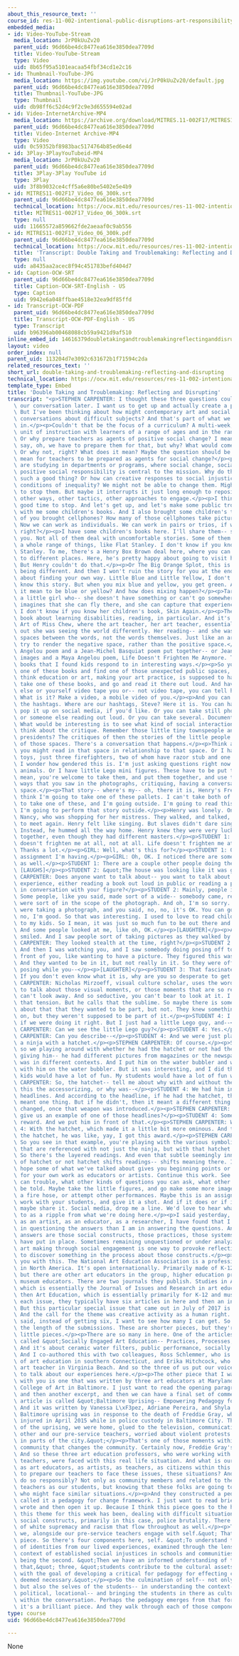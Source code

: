```yaml
---
about_this_resource_text: ''
course_id: res-11-002-intentional-public-disruptions-art-responsibility-and-pedagogy-fall-2017
embedded_media:
- id: Video-YouTube-Stream
  media_location: JrP0kUuZv20
  parent_uid: 96d66be4dc8477ea616e3850dea7709d
  title: Video-YouTube-Stream
  type: Video
  uid: 8b65f95a5101eacaa54fbf34cd1e2c16
- id: Thumbnail-YouTube-JPG
  media_location: https://img.youtube.com/vi/JrP0kUuZv20/default.jpg
  parent_uid: 96d66be4dc8477ea616e3850dea7709d
  title: Thumbnail-YouTube-JPG
  type: Thumbnail
  uid: db98ff6c52d4c9f2c9e3d655594e02ad
- id: Video-InternetArchive-MP4
  media_location: https://archive.org/download/MITRES.11-002F17/MITRES11-002F17_Video_06_300k.mp4
  parent_uid: 96d66be4dc8477ea616e3850dea7709d
  title: Video-Internet Archive-MP4
  type: Video
  uid: 0c59352bf8983bac5174764b85ed6e4d
- id: 3Play-3PlayYouTubeid-MP4
  media_location: JrP0kUuZv20
  parent_uid: 96d66be4dc8477ea616e3850dea7709d
  title: 3Play-3Play YouTube id
  type: 3Play
  uid: 3f8b9032ce4cff5a6e80be5402e5e4b9
- id: MITRES11-002F17_Video_06_300k.srt
  parent_uid: 96d66be4dc8477ea616e3850dea7709d
  technical_location: https://ocw.mit.edu/resources/res-11-002-intentional-public-disruptions-art-responsibility-and-pedagogy-fall-2017/videos/reflecting-and-disrupting/double-taking-and-troublemaking-reflecting-and-disrupting/MITRES11-002F17_Video_06_300k.srt
  title: MITRES11-002F17_Video_06_300k.srt
  type: null
  uid: 11665572a859662fde2aeaaf0c9ab556
- id: MITRES11-002F17_Video_06_300k.pdf
  parent_uid: 96d66be4dc8477ea616e3850dea7709d
  technical_location: https://ocw.mit.edu/resources/res-11-002-intentional-public-disruptions-art-responsibility-and-pedagogy-fall-2017/videos/reflecting-and-disrupting/double-taking-and-troublemaking-reflecting-and-disrupting/MITRES11-002F17_Video_06_300k.pdf
  title: 'Transcript: Double Taking and Troublemaking: Reflecting and Disrupting'
  type: null
  uid: a8435aa2acec8f94c451783befd404d7
- id: Caption-OCW-SRT
  parent_uid: 96d66be4dc8477ea616e3850dea7709d
  title: Caption-OCW-SRT-English - US
  type: Caption
  uid: 9942e6a048ffbae4518e32ea9df85ffd
- id: Transcript-OCW-PDF
  parent_uid: 96d66be4dc8477ea616e3850dea7709d
  title: Transcript-OCW-PDF-English - US
  type: Transcript
  uid: b96396ab00468088cb59a9421d9af510
inline_embed_id: 14616379doubletakingandtroublemakingreflectinganddisrupting32315305
layout: video
order_index: null
parent_uid: 113204d7e3092c631672b1f71594c2da
related_resources_text: ''
short_url: double-taking-and-troublemaking-reflecting-and-disrupting
technical_location: https://ocw.mit.edu/resources/res-11-002-intentional-public-disruptions-art-responsibility-and-pedagogy-fall-2017/videos/reflecting-and-disrupting/double-taking-and-troublemaking-reflecting-and-disrupting
template_type: Embed
title: 'Double Taking and Troublemaking: Reflecting and Disrupting'
transcript: "<p>STEPHEN CARPENTER: I thought these three questions could be part of\
  \ our conversation later. I want us to get up and actually create a public work.\
  \ But I've been thinking about how might contemporary art and social practice enable\
  \ conversations about difficult subjects? And that's part of what we're interested\
  \ in.</p><p>Couldn't that be the focus of a curriculum? A multi-week, a multi-session\
  \ unit of instruction with learners of a range of ages and in the range of spaces.\
  \ Or why prepare teachers as agents of positive social change? I mean, some people\
  \ say, oh, we have to prepare them for that, but why? What would come out of that?\
  \ Or why not, right? What does it mean? Maybe the question should be what does it\
  \ mean for teachers to be prepared as agents for social change?</p><p>Some of you\
  \ are studying in departments or programs, where social change, social activism,\
  \ positive social responsibility is central to the mission. Why do that? Is that\
  \ such a good thing? Or how can creative responses to social injustice interrupt\
  \ conditions of inequality? We might not be able to change them. Might not be able\
  \ to stop them. But maybe it interrupts it just long enough to reposition or find\
  \ other ways, other tactics, other approaches to engage.</p><p>I think this is a\
  \ good time to stop. And let's get up, and let's make some public trouble. I brought\
  \ with me some children's books. And I also brought some children's toys. How many\
  \ of you brought cellphones? How many of those cellphones take pictures? Oh, yeah.\
  \ Now we can work as individuals. We can work in pairs or trios, if we want. All\
  \ right?</p><p>I have some children's books here. I'll share them-- show these to\
  \ you. Not all of them deal with uncomfortable stories. Some of them do. There's\
  \ a whole range of things, like Flat Stanley. I don't know if you know of the Flat\
  \ Stanley. To me, there's a Henry Box Brown deal here, where you can mail individuals\
  \ to different places. Here, he's pretty happy about going to visit his family.\
  \ But Henry couldn't do that.</p><p>Or The Big Orange Splot, this is about one house\
  \ being different. And then I won't ruin the story for you at the end, but it's\
  \ about finding your own way. Little Blue and Little Yellow, I don't know if you\
  \ know this story. But when you mix blue and yellow, you get green. And what does\
  \ it mean to be blue or yellow? And how does mixing happen?</p><p>Tar Beach, about\
  \ a little girl who-- she doesn't have something or can't go somewhere. She just\
  \ imagines that she can fly there, and she can capture that experience. Bell Hooks--\
  \ I don't know if you know her children's book, Skin Again.</p><p>There's a wonderful\
  \ book about learning disabilities, reading, in particular. And it's called The\
  \ Art of Miss Chew, where the art teacher, her art teacher, essentially figured\
  \ out she was seeing the world differently. Her reading-- and she was reading the\
  \ spaces between the words, not the words themselves. Just like an artist might\
  \ try to render the negative space, rather than the positive space.</p><p>Or a Maya\
  \ Angelou poem and a Jean-Michel Basquiat poem put together-- or Jean-Michel Basquiat\
  \ images and a Maya Angelou poem, Life Doesn't Frighten Me Anymore. These are children's\
  \ books that I found kids respond to in interesting ways.</p><p>So you might choose\
  \ one of these books and find one of those unexpected public spaces, where you don't\
  \ think education or art, making your art practice, is supposed to happen. You could\
  \ take one of these books, and go and read it there out loud. And have somebody\
  \ else or yourself video tape you or-- not video tape, you can tell how old I am.\
  \ What is it? Make a video, a mobile video of you.</p><p>And you can put one of\
  \ the hashtags. Where are our hashtags, Steve? Here it is. You can hashtag it, and\
  \ pop it up on social media, if you'd like. Or you can take still photo of yourself\
  \ or someone else reading out loud. Or you can take several. Document that experience.\
  \ What would be interesting is to see what kind of social interaction happens. And\
  \ think about the critique. Remember those little tiny townspeople and the tiny\
  \ presidents? The critiques of then the stories of the little people and the stories\
  \ of those spaces. There's a conversation that happens.</p><p>Think about the story\
  \ you might read in that space in relationship to that space. Or I have these little\
  \ toys, just three firefighters, two of whom have razor stub and one has a mustache.\
  \ I wonder how gendered this is. I'm just asking questions right now. Or little\
  \ animals. Or I have little Lego mini figures. These have to be put together. I\
  \ mean, you're welcome to take them, and put them together, and use them in the\
  \ ways that you saw in the photographs, critiquing, having a conversation in a public\
  \ space.</p><p>That story-- where's my-- oh, there it is, Henry's Freedom Box. I\
  \ think I'm going to take one of these pallets. I can't take both of them. I'm going\
  \ to take one of these, and I'm going outside. I'm going to read this book outside.\
  \ I'm going to perform that story outside.</p><p>Henry was lonely. One day, he met\
  \ Nancy, who was shopping for her mistress. They walked, and talked, and agreed\
  \ to meet again. Henry felt like singing. But slaves didn't dare sing in the streets.\
  \ Instead, he hummed all the way home. Henry knew they were very lucky. They lived\
  \ together, even though they had different masters.</p><p>STUDENT 1: &quot;Life\
  \ doesn't frighten me at all, not at all. Life doesn't frighten me at all.&quot;\
  \ Thanks a lot.</p><p>GIRL: Well, what's this for?</p><p>STUDENT 1: Oh, it's a class\
  \ assignment I'm having.</p><p>GIRL: Oh, OK. I noticed there are some other people\
  \ as well.</p><p>STUDENT 1: There are a couple other people doing the same thing.</p><p>GIRL:\
  \ [LAUGHS]</p><p>STUDENT 2: &quot;The house was looking like it was green.&quot;</p><p>STEPHEN\
  \ CARPENTER: Does anyone want to talk about-- you want to talk about your own specific\
  \ experience, either reading a book out loud in public or reading a public space\
  \ in conversation with your figure?</p><p>STUDENT 2: Mainly, people ignored me.\
  \ Some people, like you said, made sort of a wide-- somebody came, realized they\
  \ were sort of in the scope of the photograph. And oh, I'm so sorry. Oh. And you\
  \ were taking a photograph, and you said, no, no, it's OK. You can go in. No, no,\
  \ no, I'm good. So that was interesting. I used to love to read children's books\
  \ to my kids. So I mean, it was just so much fun to be out there and showing everybody.\
  \ And some people looked at me, like oh, OK.</p><p>[LAUGHTER]</p><p>And some people\
  \ smiled. And I saw people sort of taking pictures as they walked by.</p><p>STEPHEN\
  \ CARPENTER: They looked stealth at the time, right?</p><p>STUDENT 2: [LAUGHS] Exactly.\
  \ And then I was watching you, and I saw somebody doing posing off to the side in\
  \ front of you, like wanting to have a picture. They figured this was some thing.\
  \ And they wanted to be in it, but not really in it. So they were off on the side,\
  \ posing while you--</p><p>[LAUGHTER]</p><p>STUDENT 3: That fascinates me, though.\
  \ If you don't even know what it is, why are you so desperate to get a picture?</p><p>STEPHEN\
  \ CARPENTER: Nicholas Mirzoeff, visual culture scholar, uses the word &quot;sublime&quot;\
  \ to talk about those visual moments, or those moments that are so repulsive, you\
  \ can't look away. And so seductive, you can't bear to look at it. I mean, it's\
  \ that tension. But he calls that the sublime. So maybe there is something sublime\
  \ about that that they wanted to be part, but not. They knew something was going\
  \ on, but they weren't supposed to be part of it.</p><p>STUDENT 4: I don't know\
  \ if we were doing it right. But I just had a little Lego guy, and--</p><p>STEPHEN\
  \ CARPENTER: Can we see the little Lego guy?</p><p>STUDENT 4: Yes.</p><p>STEPHEN\
  \ CARPENTER: Can you describe--</p><p>STUDENT 4: And we were just playing-- he is\
  \ a ninja with a hatchet.</p><p>STEPHEN CARPENTER: Of course.</p><p>STUDENT 4: And\
  \ so we playing around with whether he had the hatchet or not had the hatchet and\
  \ giving him-- he had different pictures from magazines or the newspaper. And he\
  \ was in different contexts. And I put him on the water bubbler and was playing\
  \ with him on the water bubbler. But it was interesting, and I did think that my\
  \ kids would have a lot of fun. My students would have a lot of fun with it.</p><p>STEPHEN\
  \ CARPENTER: So, the hatchet-- tell me about why with and without the hatchet? Is\
  \ this the accessorizing, or why was--</p><p>STUDENT 4: We had him in front of the\
  \ headlines. And according to the headline, if he had the hatchet, the headline\
  \ meant one thing. But if he didn't, then it meant a different thing. So that context\
  \ changed, once that weapon was introduced.</p><p>STEPHEN CARPENTER: OK, can you\
  \ give us an example of one of those headlines?</p><p>STUDENT 4: Someone won an\
  \ reward. And we put him in front of that.</p><p>STEPHEN CARPENTER: With the hatchet?</p><p>STUDENT\
  \ 4: With the hatchet, which made it a little bit more ominous. And then without\
  \ the hatchet, he was like, yay, I got this award.</p><p>STEPHEN CARPENTER: [LAUGHS]\
  \ So you see in that example, you're playing with the various symbolic meanings\
  \ that are referenced with not just the ninja, but with that hatchet and the text.\
  \ So there's the layered readings. And even that subtle seemingly innocuous change\
  \ of hatchet or not hatchet shifts readings-- shifts meaning there. It's very powerful.</p><p>I\
  \ hope some of what we've talked about gives you beginning points or places of departure\
  \ for your own work as educators or artists. Continue this work. See what else you\
  \ can trouble, what other kinds of questions you can ask, what other stories might\
  \ be told. Maybe take the little figures, and go make some more imagery. Maybe find\
  \ a fire hose, or attempt other performances. Maybe this is an assignment that would\
  \ work with your students, and give it a shot. And if it does or if it doesn't,\
  \ maybe share it. Social media, drop me a line. We'd love to hear what you're up\
  \ to as a ripple from what we're doing here.</p><p>I said yesterday, and last week,\
  \ as an artist, as an educator, as a researcher, I have found that I'm more interested\
  \ in questioning the answers than I am in answering the questions. And for me, the\
  \ answers are those social constructs, those practices, those systems that people\
  \ have put in place. Sometimes remaining unquestioned or under analyzed. And maybe\
  \ art making through social engagement is one way to provoke reflection, hoping\
  \ to discover something in the process about those constructs.</p><p>I'll leave\
  \ you with this. The National Art Education Association is a professional organization\
  \ in North America. It's open internationally. Primarily made of K-12 art teachers,\
  \ but there are other art educators in the group, higher education professionals,\
  \ museum educators. There are two journals they publish. Studies in Art Education,\
  \ which is essentially the Journal of Issues and Research in art education. And\
  \ then Art Education, which is essentially primarily for K-12 and museum educators.</p><p>And\
  \ each issue, they typically have six articles in here and then an instruction resource.\
  \ But this particular special issue that came out in July of 2017 is a special issue.\
  \ And the call for the theme was creative activity as a human right. And the editor\
  \ said, instead of getting six, I want to see how many I can get. So he cut down\
  \ the length of the submissions. These are shorter pieces, but they're really potent\
  \ little pieces.</p><p>There are so many in here. One of the articles in here is\
  \ called &quot;Socially Engaged Art Education-- Practices, Processes, and Possibilities.&quot;\
  \ And it's about ceramic water filters, public performance, socially engaged art.\
  \ And I co-authored this with two colleagues, Ross Schlemmer, who is a professor\
  \ of art education in southern Connecticut, and Erika Hitchcock, who is a high school\
  \ art teacher in Virginia Beach. And so the three of us put our voices together\
  \ to talk about our experiences here.</p><p>The other piece that I wanted to share\
  \ with you is one that was written by three art educators at Maryland Institute\
  \ College of Art in Baltimore. I just want to read the opening paragraph to you\
  \ and then another excerpt, and then we can have a final set of comments. Their\
  \ article is called &quot;Baltimore Uprising-- Empowering Pedagogy for Change.&quot;\
  \ And it was written by Vanessa L\xF3pez, Adriane Pereira, and Shyla Rao.</p><p>&quot;The\
  \ Baltimore uprising was in response to the death of Freddie Gray, who was fatally\
  \ injured in April 2015 while in police custody in Baltimore City. The first evening\
  \ of the uprising, we were home, glued to the television, communicating with each\
  \ other and our pre-service teachers, worried about violent protests that were erupting\
  \ in parts of the city.&quot;</p><p>That's one of those moments within your own\
  \ community that changes the community. Certainly now, Freddie Gray's name is well-known.\
  \ And so these three art education professors, who were working with pre-service\
  \ teachers, were faced with this real life situation. And what is our responsibility,\
  \ as art educators, as artists, as teachers, as citizens within this community,\
  \ to prepare our teachers to face these issues, these situations? And how do we\
  \ do so responsibly? Not only as community members and related to them, to these\
  \ teachers as our students, but knowing that these folks are going to become teachers\
  \ who might face similar situations.</p><p>And they constructed a pedagogy. They\
  \ called it a pedagogy for change framework. I just want to read briefly what they\
  \ wrote and then open it up. Because I think this piece goes to the heart of what\
  \ this theme for this week has been, dealing with difficult situations and challenging\
  \ social constructs, primarily in this case, police brutality. There's elements\
  \ of white supremacy and racism that flow throughout as well.</p><p>They said, &quot;If\
  \ we, alongside our pre-service teachers engage with self.&quot; That's the first\
  \ piece. So there's four components here, self. &quot;To understand the intersections\
  \ of identities from our lived experiences, examined through the lens of the historical\
  \ context of established social injustices in schools and communities.&quot; Context\
  \ being the second. &quot;Then we have an informed understanding of these complexities\
  \ that,&quot; three, &quot;students contribute to the cultural assets of every classroom,\
  \ with the goal of developing a critical for pedagogy for effecting change were\
  \ deemed necessary.&quot;</p><p>So the culmination of self-- not only teachers,\
  \ but also the selves of the students-- in understanding the context-- social, cultural,\
  \ political, locational-- and bringing the students in there as cultural assets\
  \ within the conversation. Perhaps the pedagogy emerges from that formula. I think\
  \ it's a brilliant piece. And they walk through each of those components for you.&nbsp;</p>"
type: course
uid: 96d66be4dc8477ea616e3850dea7709d

---
```

None